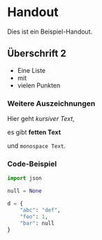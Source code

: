 # Handout

Dies ist ein Beispiel-Handout.

## Überschrift 2

* Eine Liste
* mit
* vielen Punkten

### Weitere Auszeichnungen

Hier geht _kursiver Text_,

es gibt **fetten Text**

und `monospace Text`.

### Code-Beispiel

```Python
import json

null = None

d = {
    "abc": "def",
    "foo": 1,
    "bar": null
}
```
